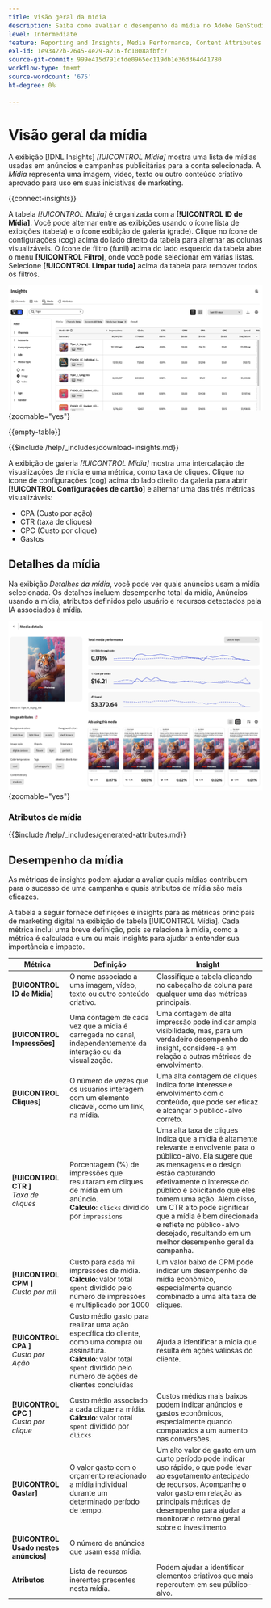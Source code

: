 ```yaml
---
title: Visão geral da mídia
description: Saiba como avaliar o desempenho da mídia no Adobe GenStudio for Performance Marketing.
level: Intermediate
feature: Reporting and Insights, Media Performance, Content Attributes
exl-id: 1e93422b-2645-4e29-a216-fc1008afbfc7
source-git-commit: 999e415d791cfde0965ec119db1e36d364d41780
workflow-type: tm+mt
source-wordcount: '675'
ht-degree: 0%

---
```


# Visão geral da mídia

A exibição [!DNL Insights] _[!UICONTROL Mídia]_ mostra uma lista de mídias usadas em anúncios e campanhas publicitárias para a conta selecionada. A _Mídia_ representa uma imagem, vídeo, texto ou outro conteúdo criativo aprovado para uso em suas iniciativas de marketing.

{{connect-insights}}

A tabela _[!UICONTROL Mídia]_ é organizada com a **[!UICONTROL ID de Mídia]**. Você pode alternar entre as exibições usando o ícone lista de exibições (tabela) e o ícone exibição de galeria (grade). Clique no ícone de configurações (cog) acima do lado direito da tabela para alternar as colunas visualizáveis. O ícone de filtro (funil) acima do lado esquerdo da tabela abre o menu **[!UICONTROL Filtro]**, onde você pode selecionar em várias listas. Selecione **[!UICONTROL Limpar tudo]** acima da tabela para remover todos os filtros.

![Filtro de mídia e tabela](/help/assets/insights-media-filter.png){zoomable="yes"}

{{empty-table}}

{{$include /help/_includes/download-insights.md}}

A exibição de galeria _[!UICONTROL Mídia]_ mostra uma intercalação de visualizações de mídia e uma métrica, como taxa de cliques. Clique no ícone de configurações (cog) acima do lado direito da galeria para abrir **[!UICONTROL Configurações de cartão]** e alternar uma das três métricas visualizáveis:

- CPA (Custo por ação)
- CTR (taxa de cliques)
- CPC (Custo por clique)
- Gastos

## Detalhes da mídia

Na exibição _Detalhes da mídia_, você pode ver quais anúncios usam a mídia selecionada. Os detalhes incluem desempenho total da mídia, Anúncios usando a mídia, atributos definidos pelo usuário e recursos detectados pela IA associados à mídia.

![Detalhes da mídia](/help/assets/insights-media-details.png){zoomable="yes"}

### Atributos de mídia

{{$include /help/_includes/generated-attributes.md}}

## Desempenho da mídia

As métricas de insights podem ajudar a avaliar quais mídias contribuem para o sucesso de uma campanha e quais atributos de mídia são mais eficazes.

A tabela a seguir fornece definições e insights para as métricas principais de marketing digital na exibição de tabela [!UICONTROL Mídia]. Cada métrica inclui uma breve definição, pois se relaciona à mídia, como a métrica é calculada e um ou mais insights para ajudar a entender sua importância e impacto.

| Métrica | Definição | Insight |
| ---------------------- | ----------------------------- | -------------------------------- |
| **[!UICONTROL ID de Mídia]** | O nome associado a uma imagem, vídeo, texto ou outro conteúdo criativo. | Classifique a tabela clicando no cabeçalho da coluna para qualquer uma das métricas principais. |
| **[!UICONTROL Impressões]** | Uma contagem de cada vez que a mídia é carregada no canal, independentemente da interação ou da visualização. | Uma contagem de alta impressão pode indicar ampla visibilidade, mas, para um verdadeiro desempenho do insight, considere-a em relação a outras métricas de envolvimento. |
| **[!UICONTROL Cliques]** | O número de vezes que os usuários interagem com um elemento clicável, como um link, na mídia. | Uma alta contagem de cliques indica forte interesse e envolvimento com o conteúdo, que pode ser eficaz e alcançar o público-alvo correto. |
| **[!UICONTROL CTR ]**<br>_Taxa de cliques_ | Porcentagem (%) de impressões que resultaram em cliques de mídia em um anúncio.<br>**Cálculo**: `clicks` dividido por `impressions` | Uma alta taxa de cliques indica que a mídia é altamente relevante e envolvente para o público-alvo. Ela sugere que as mensagens e o design estão capturando efetivamente o interesse do público e solicitando que eles tomem uma ação. Além disso, um CTR alto pode significar que a mídia é bem direcionada e reflete no público-alvo desejado, resultando em um melhor desempenho geral da campanha. |
| **[!UICONTROL CPM ]**<br>_Custo por mil_ | Custo para cada mil impressões de mídia.<br>**Cálculo**: valor total `spent` dividido pelo número de impressões e multiplicado por 1000 | Um valor baixo de CPM pode indicar um desempenho de mídia econômico, especialmente quando combinado a uma alta taxa de cliques. |
| **[!UICONTROL CPA ]**<br>_Custo por Ação_ | Custo médio gasto para realizar uma ação específica do cliente, como uma compra ou assinatura.<br>**Cálculo**: valor total `spent` dividido pelo número de ações de clientes concluídas | Ajuda a identificar a mídia que resulta em ações valiosas do cliente. |
| **[!UICONTROL CPC ]**<br>_Custo por clique_ | Custo médio associado a cada clique na mídia.<br>**Cálculo**: valor total `spent` dividido por `clicks` | Custos médios mais baixos podem indicar anúncios e gastos econômicos, especialmente quando comparados a um aumento nas conversões. |
| **[!UICONTROL Gastar]** | O valor gasto com o orçamento relacionado a mídia individual durante um determinado período de tempo. | Um alto valor de gasto em um curto período pode indicar uso rápido, o que pode levar ao esgotamento antecipado de recursos. Acompanhe o valor gasto em relação às principais métricas de desempenho para ajudar a monitorar o retorno geral sobre o investimento. |
| **[!UICONTROL Usado nestes anúncios]** | O número de anúncios que usam essa mídia. | |
| **Atributos** | Lista de recursos inerentes presentes nesta mídia. | Podem ajudar a identificar elementos criativos que mais repercutem em seu público-alvo. |
